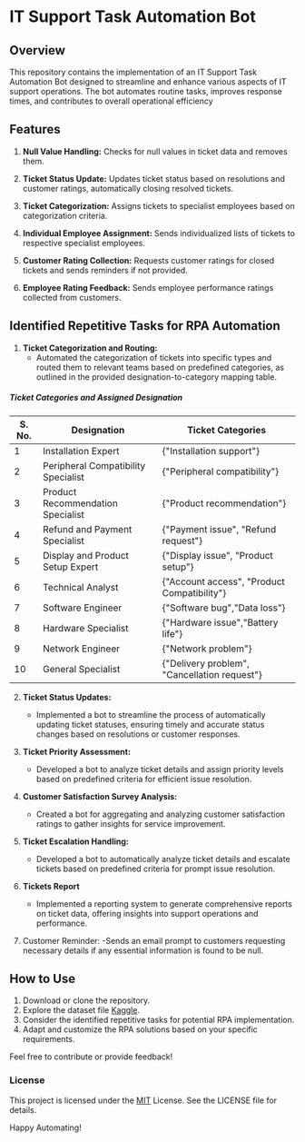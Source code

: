 # IT Support Task Automation Bot 

## Overview

This repository contains the implementation of an IT Support Task Automation Bot designed to streamline and enhance various aspects of IT support operations. The bot automates routine tasks, improves response times, and contributes to overall operational efficiency

## Features
1. **Null Value Handling:** Checks for null values in ticket data and removes them.

2. **Ticket Status Update:** Updates ticket status based on resolutions and customer ratings, automatically closing resolved tickets.

3. **Ticket Categorization:** Assigns tickets to specialist employees based on categorization criteria.

4. **Individual Employee Assignment:** Sends individualized lists of tickets to respective specialist employees.

5. **Customer Rating Collection:** Requests customer ratings for closed tickets and sends reminders if not provided.

6. **Employee Rating Feedback:** Sends employee performance ratings collected from customers.

## Identified Repetitive Tasks for RPA Automation

1. **Ticket Categorization and Routing:**
    - Automated the categorization of tickets into specific types and routed them to relevant teams based on predefined categories, as outlined in the provided designation-to-category mapping table.

##### Ticket Categories and Assigned Designation


| S. No. | Designation                          | Ticket Categories                                       |
|--------|--------------------------------------|---------------------------------------------------------|
| 1      | Installation Expert                  | {"Installation support"}                                |
| 2      | Peripheral Compatibility Specialist | {"Peripheral compatibility"}                           |
| 3      | Product Recommendation Specialist    | {"Product recommendation"}                              |
| 4      | Refund and Payment Specialist        | {"Payment issue", "Refund request"}     |
| 5      | Display and Product Setup Expert     | {"Display issue", "Product setup"}                      |
| 6      | Technical Analyst                    | {"Account access", "Product Compatibility"}             |
| 7      | Software Engineer                    | {"Software bug","Data loss"}                       |
| 8      | Hardware Specialist                  | {"Hardware issue","Battery life"}          |
| 9      | Network Engineer                      | {"Network problem"}                                     |
| 10     | General Specialist                   | {"Delivery problem", "Cancellation request"}            |

2. **Ticket Status Updates:**
   - Implemented a bot to streamline the process of automatically updating ticket statuses, ensuring timely and accurate status changes based on resolutions or customer responses.

3. **Ticket Priority Assessment:**
   - Developed a bot to analyze ticket details and assign priority levels based on predefined criteria for efficient issue resolution.

4. **Customer Satisfaction Survey Analysis:**
   - Created a bot for aggregating and analyzing customer satisfaction ratings to gather insights for service improvement.

5. **Ticket Escalation Handling:**
   - Developed a bot to automatically analyze ticket details and escalate tickets based on predefined criteria for prompt issue resolution.

6. **Tickets Report**
   - Implemented a reporting system to generate comprehensive reports on ticket data, offering insights into support operations and performance.

7. Customer Reminder: 
 -Sends an email prompt to customers requesting necessary details if any essential information is found to be null.
## How to Use

1. Download or clone the repository.
2. Explore the dataset file [Kaggle](https://www.kaggle.com/datasets/suraj520/customer-support-ticket-dataset).
3. Consider the identified repetitive tasks for potential RPA implementation.
4. Adapt and customize the RPA solutions based on your specific requirements.

Feel free to contribute or provide feedback!

### License
This project is licensed under the [MIT](https://opensource.org/license/mit/) License. See the LICENSE file for details.

Happy Automating!
